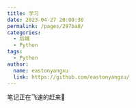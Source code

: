 ```yaml
---
title: 学习
date: 2023-04-27 20:00:30
permalink: /pages/297ba8/
categories:
  - 后端
  - Python
tags:
  - Python
author:
  name: eastonyangxu
  link: https://github.com/eastonyangxu/
---
```


笔记正在飞速的赶来:rocket:
